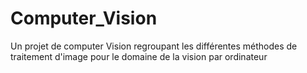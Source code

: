 # Computer_Vision
Un projet de computer Vision regroupant les différentes méthodes de traitement d'image pour le domaine de la vision par ordinateur  
